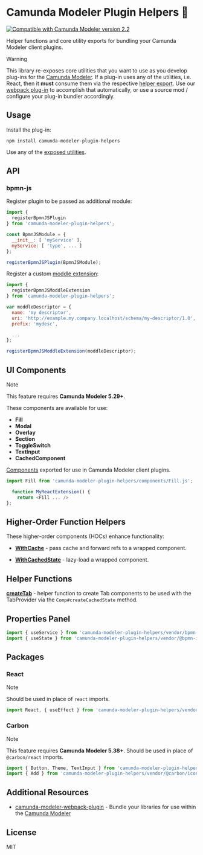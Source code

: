 # Camunda Modeler Plugin Helpers :electric_plug:

[![Compatible with Camunda Modeler version 2.2](https://img.shields.io/badge/Camunda%20Modeler-2.2+-blue.svg)](https://github.com/camunda/camunda-modeler)

Helper functions and core utility exports for bundling your Camunda Modeler client plugins.

> [!WARNING]
> This library re-exposes core utilities that you want to use as you develop plug-ins for the [Camunda Modeler](https://github.com/camunda/camunda-modeler).
> If a plug-in uses any of the utilities, i.e. React, then it **must** consume them via the respective [helper export](#api). Use our [webpack plug-in](https://github.com/camunda/camunda-modeler-webpack-plugin) to accomplish that automatically, or use a source mod / configure your plug-in bundler accordingly.


## Usage

Install the plug-in:

```
npm install camunda-modeler-plugin-helpers
```

Use any of the [exposed utilities](#api).

## API

### bpmn-js

Register plugin to be passed as additional module:

```javascript
import {
  registerBpmnJSPlugin
} from 'camunda-modeler-plugin-helpers';

const BpmnJSModule = {
  __init__: [ 'myService' ],
  myService: [ 'type', ... ]
};

registerBpmnJSPlugin(BpmnJSModule);
```

Register a custom [moddle extension](https://github.com/bpmn-io/bpmn-moddle):

```javascript
import {
  registerBpmnJSModdleExtension
} from 'camunda-modeler-plugin-helpers';

var moddleDescriptor = {
  name: 'my descriptor',
  uri: 'http://example.my.company.localhost/schema/my-descriptor/1.0',
  prefix: 'mydesc',

  ...
};

registerBpmnJSModdleExtension(moddleDescriptor);
```

## UI Components
> [!NOTE]
> This feature requires **Camunda Modeler 5.29+**.

These components are available for use:

- **Fill**
- **Modal**
- **Overlay** 
- **Section**
- **ToggleSwitch**
- **TextInput**
- **CachedComponent**

[Components](https://github.com/camunda/camunda-modeler-plugin-helpers/tree/main/components) exported for use in Camunda Modeler client plugins. 

```javascript
import Fill from 'camunda-modeler-plugin-helpers/components/Fill.js';

  function MyReactExtension() {
    return <Fill ... />
};
```

## Higher-Order Function Helpers
These higher-order components (HOCs) enhance functionality:

- **[WithCache](https://github.com/camunda/camunda-modeler-plugin-helpers/blob/main/components/WithCache.js)** - pass cache and forward refs to a wrapped component.

- **[WithCachedState](https://github.com/camunda/camunda-modeler-plugin-helpers/blob/main/components/WithCachedState.js)** - lazy-load a wrapped component.

## Helper Functions

**[createTab](https://github.com/camunda/camunda-modeler-plugin-helpers/blob/main/components/create-tab.js)** - helper function to create Tab components to be used with the TabProvider via the `Comp#createCachedState` method.

## Properties Panel

```js
import { useService } from 'camunda-modeler-plugin-helpers/vendor/bpmn-js-properties-panel';
import { useState } from 'camunda-modeler-plugin-helpers/vendor/@bpmn-io/properties-panel/preact/hooks';
```

## Packages

### React

> [!NOTE]
> Should be used in place of `react` imports.

```javascript
import React, { useEffect } from 'camunda-modeler-plugin-helpers/vendor/react.js';
```

### Carbon

> [!NOTE]
> This feature requires **Camunda Modeler 5.38+**.
> Should be used in place of `@carbon/react` imports.

```javascript
import { Button, Theme, TextInput } from 'camunda-modeler-plugin-helpers/vendor/@carbon/react';
import { Add } from 'camunda-modeler-plugin-helpers/vendor/@carbon/icons-react';;
```


## Additional Resources

* [camunda-modeler-webpack-plugin](https://github.com/camunda/camunda-modeler-webpack-plugin) - Bundle your libraries for use within the [Camunda Modeler](https://github.com/camunda/camunda-modeler)


## License

MIT
